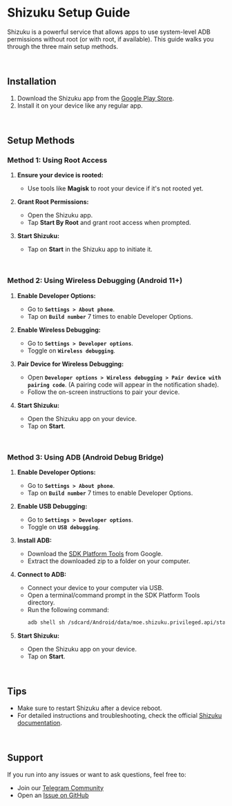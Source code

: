 # Shizuku Setup Guide

Shizuku is a powerful service that allows apps to use system-level ADB permissions without root (or with root, if available). This guide walks you through the three main setup methods.

</br>

## Installation

1. Download the Shizuku app from the [Google Play Store](https://play.google.com/store/apps/details?id=moe.shizuku.privileged.api).
2. Install it on your device like any regular app.

</br>

## Setup Methods

### Method 1: Using Root Access

1. **Ensure your device is rooted:**
   - Use tools like **Magisk** to root your device if it's not rooted yet.

2. **Grant Root Permissions:**
   - Open the Shizuku app.
   - Tap **Start By Root** and grant root access when prompted.

3. **Start Shizuku:**
   - Tap on **Start** in the Shizuku app to initiate it.

</br>

### Method 2: Using Wireless Debugging (Android 11+)

1. **Enable Developer Options:**
   - Go to **`Settings > About phone`**.
   - Tap on **`Build number`** 7 times to enable Developer Options.

2. **Enable Wireless Debugging:**
   - Go to **`Settings > Developer options`**.
   - Toggle on **`Wireless debugging`**.

3. **Pair Device for Wireless Debugging:**
   - Open **`Developer options > Wireless debugging > Pair device with pairing code`**. (A pairing code will appear in the notification shade).
   - Follow the on-screen instructions to pair your device.

4. **Start Shizuku:**
   - Open the Shizuku app on your device.
   - Tap on **Start**.

</br>

### Method 3: Using ADB (Android Debug Bridge)

1. **Enable Developer Options:**
   - Go to **`Settings > About phone`**.
   - Tap on **`Build number`** 7 times to enable Developer Options.

2. **Enable USB Debugging:**
   - Go to **`Settings > Developer options`**.
   - Toggle on **`USB debugging`**.

3. **Install ADB:**
   - Download the [SDK Platform Tools](https://developer.android.com/studio/releases/platform-tools) from Google.
   - Extract the downloaded zip to a folder on your computer.

4. **Connect to ADB:**
   - Connect your device to your computer via USB.
   - Open a terminal/command prompt in the SDK Platform Tools directory.
   - Run the following command:
     ```sh
     adb shell sh /sdcard/Android/data/moe.shizuku.privileged.api/start.sh
     ```

5. **Start Shizuku:**
   - Open the Shizuku app on your device.
   - Tap on **Start**.

</br>

## Tips

- Make sure to restart Shizuku after a device reboot.
- For detailed instructions and troubleshooting, check the official [Shizuku documentation](https://shizuku.rikka.app/guide/setup/).

</br>

## Support

If you run into any issues or want to ask questions, feel free to:

- Join our [Telegram Community](https://t.me/aShellYou)
- Open an [Issue on GitHub](https://github.com/DP-Hridayan/aShellYou/issues)
